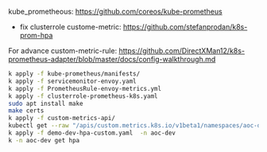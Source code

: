 kube_prometheous: https://github.com/coreos/kube-prometheus
+ fix clusterrole
custome-metric: https://github.com/stefanprodan/k8s-prom-hpa
 

For advance custom-metric-rule: https://github.com/DirectXMan12/k8s-prometheus-adapter/blob/master/docs/config-walkthrough.md
```bash
k apply -f kube-prometheus/manifests/
k apply -f servicemonitor-envoy.yaml 
k apply -f PrometheusRule-envoy-metrics.yml 
k apply -f clusterrole-prometheus-k8s.yaml 
sudo apt install make
make certs
k apply -f custom-metrics-api/
kubectl get --raw "/apis/custom.metrics.k8s.io/v1beta1/namespaces/aoc-dev/pods/*/http_requests" | jq .
k apply -f demo-dev-hpa-custom.yaml  -n aoc-dev
k -n aoc-dev get hpa

